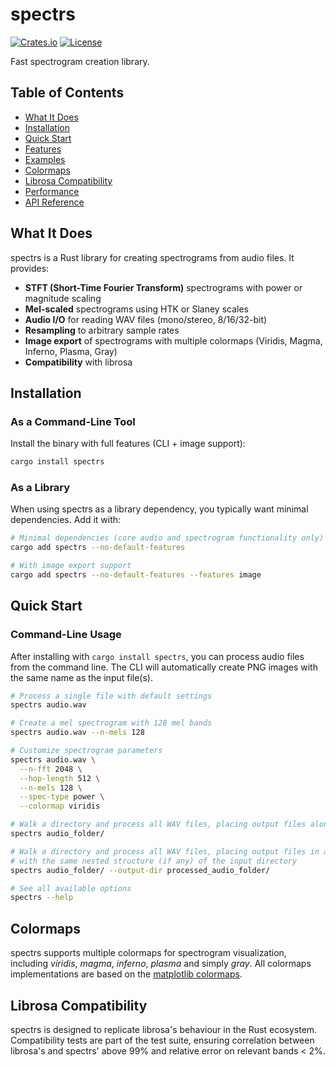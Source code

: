 # spectrs

[![Crates.io](https://img.shields.io/crates/v/spectrs.svg)](https://crates.io/crates/spectrs)
[![License](https://img.shields.io/badge/license-MIT-blue.svg)](LICENSE)

Fast spectrogram creation library.

## Table of Contents

- [What It Does](#what-it-does)
- [Installation](#installation)
- [Quick Start](#quick-start)
- [Features](#features)
- [Examples](#examples)
- [Colormaps](#colormaps)
- [Librosa Compatibility](#librosa-compatibility)
- [Performance](#performance)
- [API Reference](#api-reference)

## What It Does

spectrs is a Rust library for creating spectrograms from audio files. It provides:

- **STFT (Short-Time Fourier Transform)** spectrograms with power or magnitude scaling
- **Mel-scaled** spectrograms using HTK or Slaney scales
- **Audio I/O** for reading WAV files (mono/stereo, 8/16/32-bit)
- **Resampling** to arbitrary sample rates
- **Image export** of spectrograms with multiple colormaps (Viridis, Magma, Inferno, Plasma, Gray)
- **Compatibility** with librosa

## Installation

### As a Command-Line Tool

Install the binary with full features (CLI + image support):

```bash
cargo install spectrs
```

### As a Library

When using spectrs as a library dependency, you typically want minimal dependencies. Add it with:

```bash
# Minimal dependencies (core audio and spectrogram functionality only)
cargo add spectrs --no-default-features

# With image export support
cargo add spectrs --no-default-features --features image
```

## Quick Start

### Command-Line Usage

After installing with `cargo install spectrs`, you can process audio files from the command line.
The CLI will automatically create PNG images with the same name as the input file(s).

```bash
# Process a single file with default settings
spectrs audio.wav

# Create a mel spectrogram with 128 mel bands
spectrs audio.wav --n-mels 128

# Customize spectrogram parameters
spectrs audio.wav \
  --n-fft 2048 \
  --hop-length 512 \
  --n-mels 128 \
  --spec-type power \
  --colormap viridis

# Walk a directory and process all WAV files, placing output files alongside WAV files
spectrs audio_folder/

# Walk a directory and process all WAV files, placing output files in another directory
# with the same nested structure (if any) of the input directory
spectrs audio_folder/ --output-dir processed_audio_folder/

# See all available options
spectrs --help
```

## Colormaps

spectrs supports multiple colormaps for spectrogram visualization, including *viridis*, *magma*, *inferno*, *plasma* and simply *gray*. All colormaps implementations are based on the [matplotlib colormaps](https://github.com/BIDS/colormap).

## Librosa Compatibility

spectrs is designed to replicate librosa's behaviour in the Rust ecosystem. Compatibility tests are part of the test suite, ensuring correlation between librosa's and spectrs' above 99% and relative error on relevant bands < 2%.
```
